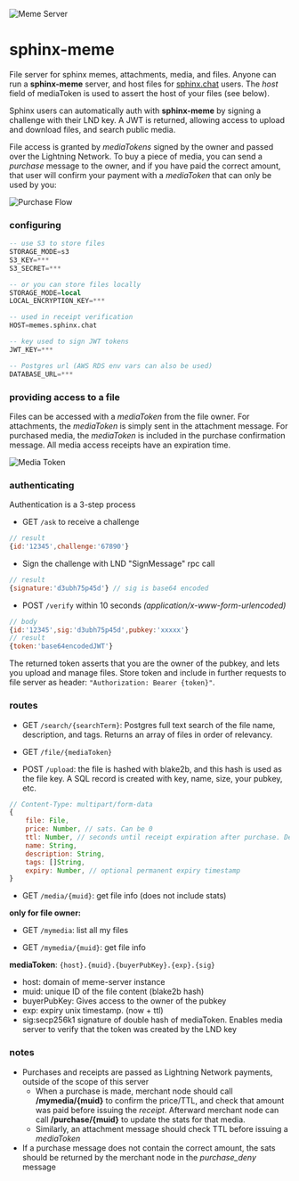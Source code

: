 
![Meme Server](https://github.com/stakwork/sphinx-meme/raw/master/sql/meme-server.png)

# sphinx-meme

File server for sphinx memes, attachments, media, and files. Anyone can run a **sphinx-meme** server, and host files for [sphinx.chat](https://sphinx.chat) users. The *host* field of mediaToken is used to assert the host of your files (see below).

Sphinx users can automatically auth with **sphinx-meme** by signing a challenge with their LND key. A JWT is returned, allowing access to upload and download files, and search public media.

File access is granted by *mediaTokens* signed by the owner and passed over the Lightning Network. To buy a piece of media, you can send a *purchase* message to the owner, and if you have paid the correct amount, that user will confirm your payment with a *mediaToken* that can only be used by you:

![Purchase Flow](https://github.com/stakwork/sphinx-meme/raw/master/sql/purchase.jpg)

### configuring
```sql
-- use S3 to store files
STORAGE_MODE=s3 
S3_KEY=***
S3_SECRET=***

-- or you can store files locally
STORAGE_MODE=local
LOCAL_ENCRYPTION_KEY=***

-- used in receipt verification
HOST=memes.sphinx.chat

-- key used to sign JWT tokens
JWT_KEY=***

-- Postgres url (AWS RDS env vars can also be used)
DATABASE_URL=***
````

### providing access to a file

Files can be accessed with a *mediaToken* from the file owner. For attachments, the *mediaToken* is simply sent in the attachment message. For purchased media, the *mediaToken* is included in the purchase confirmation message. All media access receipts have an expiration time.

![Media Token](https://github.com/stakwork/sphinx-meme/raw/master/sql/media_token.png)

### authenticating

Authentication is a 3-step process

- GET `/ask` to receive a challenge
```js
// result
{id:'12345',challenge:'67890'}
```

- Sign the challenge with LND "SignMessage" rpc call
```js
// result
{signature:'d3ubh75p45d'} // sig is base64 encoded
```

- POST `/verify` within 10 seconds *(application/x-www-form-urlencoded)*
```js
// body
{id:'12345',sig:'d3ubh75p45d',pubkey:'xxxxx'}
// result
{token:'base64encodedJWT'}
```

The returned token asserts that you are the owner of the pubkey, and lets you upload and manage files. Store token and include in further requests to file server as header: `"Authorization: Bearer {token}"`.

### routes

- GET `/search/{searchTerm}`: Postgres full text search of the file name, description, and tags. Returns an array of files in order of relevancy.

- GET `/file/{mediaToken}`

- POST `/upload`: the file is hashed with blake2b, and this hash is used as the file key. A SQL record is created with key, name, size, your pubkey, etc.
```js
// Content-Type: multipart/form-data
{
	file: File,
	price: Number, // sats. Can be 0
	ttl: Number, // seconds until receipt expiration after purchase. Default one week
	name: String,
	description: String,
	tags: []String,
	expiry: Number, // optional permanent expiry timestamp
}
```

- GET `/media/{muid}`: get file info (does not include stats)

**only for file owner:**

- GET `/mymedia`: list all my files

- GET `/mymedia/{muid}`: get file info

**mediaToken**: `{host}.{muid}.{buyerPubKey}.{exp}.{sig}`

- host: domain of meme-server instance
- muid: unique ID of the file content (blake2b hash)
- buyerPubKey: Gives access to the owner of the pubkey
- exp: expiry unix timestamp. (now + ttl)
- sig:secp256k1 signature of double hash of mediaToken. Enables media server to verify that the token was created by the LND key

### notes

- Purchases and receipts are passed as Lightning Network payments, outside of the scope of this server
    - When a purchase is made, merchant node should call **/mymedia/{muid}** to confirm the price/TTL, and check that amount was paid before issuing the *receipt*. Afterward merchant node can call **/purchase/{muid}** to update the stats for that media.
	- Similarly, an attachment message should check TTL before issuing a *mediaToken*
- If a purchase message does not contain the correct amount, the sats should be returned by the merchant node in the *purchase_deny* message
